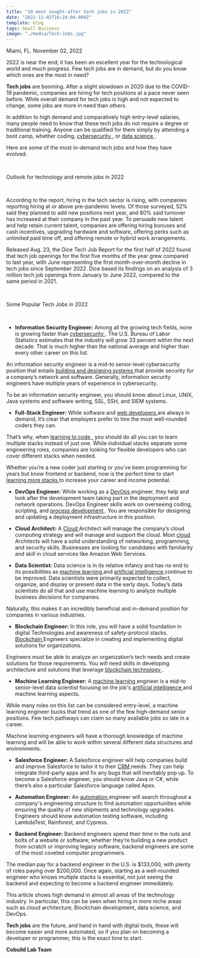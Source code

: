 ```yaml
---
title: "10 most sought-after tech jobs in 2022"
date: "2022-11-02T16:24:04.000Z"
template: blog
tags: Small Business
image: "./media/Tech-Jobs.jpg"
---
```


Miami, FL. November 02, 2022

2022 is near the end; it has been an excellent year for the technological world and much progress. Few tech jobs are in demand, but do you know which ones are the most in need?  

**Tech jobs** are booming. After a slight slowdown in 2020 due to the COVID-19 pandemic, companies are hiring for tech positions at a pace never seen before. While overall demand for tech jobs is high and not expected to change, some jobs are more in need than others.

In addition to high demand and comparatively high entry-level salaries, many people need to know that these tech jobs do not require a degree or traditional training. Anyone can be qualified for them simply by attending a boot camp, whether coding, <a target="_blank" href="https://cobuildlab.com/blog/cybersecurity-&-artificial-intelligence-how-can-they-benefit-your-business/">   cybersecurity </a>, or <a target="_blank" href="https://cobuildlab.com/blog/business-digital-transformation-starts-with-data/">   data science </a>.

Here are some of the most in-demand tech jobs and how they have evolved:

<br>

<title-2> Outlook for technology and remote jobs in 2022</title-2>

<br>

According to the report, hiring in the tech sector is rising, with companies reporting hiring at or above pre-pandemic levels. Of those surveyed, 52% said they planned to add new positions next year, and 80% said turnover has increased at their company in the past year. To persuade new talent and help retain current talent, companies are offering hiring bonuses and cash incentives, upgrading hardware and software, offering perks such as unlimited paid time off, and offering remote or hybrid work arrangements.

Released Aug. 23, the Dice Tech Job Report for the first half of 2022 found that tech job openings for the first five months of the year grew compared to last year, with June representing the first month-over-month decline in tech jobs since September 2022. Dice based its findings on an analysis of 3 million tech job openings from January to June 2022, compared to the same period in 2021.

<br>

<title-2>Some Popular Tech Jobs in 2022</title-2>

<br>

* **Information Security Engineer:** Among all the growing tech fields, none is growing faster than <a target="_blank" href="https://cobuildlab.com/services/security-compliance/">   cybersecurity </a>. The U.S. Bureau of Labor Statistics estimates that the industry will grow 33 percent within the next decade. That is much higher than the national average and higher than every other career on this list.

An information security engineer is a mid-to senior-level cybersecurity position that entails <a target="_blank" href="https://cobuildlab.com/services/web-development/">   building and designing systems </a> that provide security for a company’s network and software. Generally, information security engineers have multiple years of experience in cybersecurity.

To be an information security engineer, you should know about Linux, UNIX, Java systems and software writing, SSL, SSH, and SIEM systems.

* **Full-Stack Engineer:** While software and <a target="_blank" href="https://cobuildlab.com/blog/10-web-development-trends/">   web developers </a> are always in demand, it’s clear that employers prefer to hire the most well-rounded coders they can.

That’s why, when <a target="_blank" href="https://cobuildlab.com/blog/Top-6-reasons-to-learn-How-to-code/">   learning to code </a>, you should do all you can to learn multiple stacks instead of just one. While individual stacks separate some engineering roles, companies are looking for flexible developers who can cover different stacks when needed.

Whether you’re a new coder just starting or you’ve been programming for years but know frontend or backend, now is the perfect time to start <a target="_blank" href="https://cobuildlab.com/blog/role-of-a-full-stack-developer/">   learning more stacks </a> to increase your career and income potential.

* **DevOps Engineer:** While working as a <a target="_blank" href="https://cobuildlab.com/blog/devops-explanation-and-benefits/">   DevOps </a> engineer, they help and look after the development team taking part in the deployment and network operations. DevOps Engineer skills work on overseeing coding, scripting, and <a target="_blank" href="https://cobuildlab.com/services/web-development/">   process development </a>. You are responsible for designing and updating a deployment infrastructure in this position.

* **Cloud Architect:** A <a target="_blank" href="https://cobuildlab.com/blog/cloud-computing-trends-to-watch-2022/">   Cloud </a> Architect will manage the company’s cloud computing strategy and will manage and support the cloud. Most <a target="_blank" href="https://cobuildlab.com/blog/cloud-logistics-software-solution/">   cloud </a> Architects will have a solid understanding of networking, programming, and security skills. Businesses are looking for candidates with familiarity and skill in cloud services like Amazon Web Services.

* **Data Scientist:** Data science is in its relative infancy and has no end to its possibilities as <a target="_blank" href="https://cobuildlab.com/blog/AI-and-machine-learning-trends-to-watch-in-2022/">   machine learning </a> and <a target="_blank" href="https://cobuildlab.com/services/artificial-intelligence-development/">   artificial intelligence </a> continue to be improved. Data scientists were primarily expected to collect, organize, and display or present data in the early days. Today’s data scientists do all that and use machine learning to analyze multiple business decisions for companies.

Naturally, this makes it an incredibly beneficial and in-demand position for companies in various industries.

* **Blockchain Engineer:** In this role, you will have a solid foundation in digital Technologies and awareness of safety-protocol stacks. <a target="_blank" href="https://cobuildlab.com/blog/blockchain-revolution-in-business-world/">   Blockchain </a> Engineers specialize in creating and implementing digital solutions for organizations. 

Engineers must be able to analyze an organization’s tech needs and create solutions for those requirements. You will need skills in developing architecture and solutions that leverage <a target="_blank" href="https://cobuildlab.com/blog/how-startups-are-using-blockchain/">   blockchain technology </a>.

* **Machine Learning Engineer:** A <a target="_blank" href="https://cobuildlab.com/blog/reduce-your-headcount-with-the-help-of-machine-learning/">   machine learning </a> engineer is a mid-to senior-level data scientist focusing on the job's <a target="_blank" href="https://cobuildlab.com/services/artificial-intelligence-development/">   artificial intelligence </a> and machine learning aspects.

While many roles on this list can be considered entry-level, a machine learning engineer bucks that trend as one of the few high-demand senior positions. Few tech pathways can claim so many available jobs so late in a career.

Machine learning engineers will have a thorough knowledge of machine learning and will be able to work within several different data structures and environments.

* **Salesforce Engineer:** A Salesforce engineer will help companies build and improve Salesforce to tailor it to their <a target="_blank" href="https://cobuildlab.com/services/custom-customer-management-system/">   CRM </a> needs. They can help integrate third-party apps and fix any bugs that will inevitably pop up. To become a Salesforce engineer, you should know Java or C#, while there’s also a particular Salesforce language called Apex.

* **Automation Engineer:** An <a target="_blank" href="https://cobuildlab.com/services/it-staff-augmentation/">   automation </a> engineer will search throughout a company's engineering structure to find automation opportunities while ensuring the quality of new shipments and technology upgrades. Engineers should know automation testing software, including LambdaTest, Rainforest, and Cypress.

* **Backend Engineer:**  Backend engineers spend their time in the nuts and bolts of a website or software; whether they’re building a new product from scratch or improving legacy software, backend engineers are some of the most coveted computer programmers.

The median pay for a backend engineer in the U.S. is $133,000, with plenty of roles paying over $200,000. Once again, starting as a well-rounded engineer who knows multiple stacks is essential, not just seeing the backend and expecting to become a backend engineer immediately.

This article shows high demand in almost all areas of the technology industry. In particular, this can be seen when hiring in more niche areas such as cloud architecture, Blockchain development, data science, and DevOps. 

**Tech jobs** are the future, and hand in hand with digital tools, these will become easier and more automated, so if you plan on becoming a developer or programmer, this is the exact time to start.

**Cobuild Lab Team**
